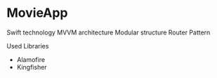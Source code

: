 # MovieApp

Swift technology
MVVM architecture
Modular structure
Router Pattern

Used Libraries
- Alamofire
- Kingfisher
